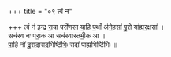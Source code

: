 +++
title = "०९ त्वं न"

+++
त्वं न॑ इन्द्र रा॒या परी॑णसा या॒हि प॒थाँ अ॑ने॒हसा॑ पु॒रो या॑ह्यर॒क्षसा॑ ।  
सच॑स्व नः परा॒क आ सच॑स्वास्तमी॒क आ ।  
पा॒हि नो॑ दू॒रादा॒राद॒भिष्टि॑भिः॒ सदा॑ पाह्य॒भिष्टि॑भिः ॥